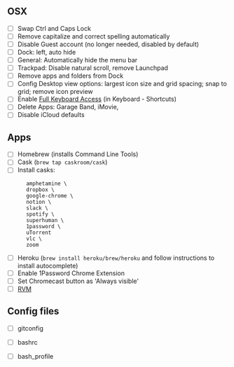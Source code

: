 ## OSX
- [ ] Swap Ctrl and Caps Lock
- [ ] Remove capitalize and correct spelling automatically
- [ ] Disable Guest account (no longer needed, disabled by default)
- [ ] Dock: left, auto hide
- [ ] General: Automatically hide the menu bar
- [ ] Trackpad: Disable natural scroll, remove Launchpad
- [ ] Remove apps and folders from Dock
- [ ] Config Desktop view options: largest icon size and grid spacing; snap to grid; remove icon preview
- [ ] Enable [Full Keyboard Access](https://www.dropbox.com/s/53vje1ks06u86z9/Screenshot%202019-09-04%2010.10.37.png?dl=0) (in Keyboard - Shortcuts)
- [ ] Delete Apps: Garage Band, iMovie, 
- [ ] Disable iCloud defaults

## Apps
- [ ] Homebrew (installs Command Line Tools)
- [ ] Cask (`brew tap caskroom/cask`)
- [ ] Install casks:
```brew cask install \
      amphetamine \
      dropbox \
      google-chrome \
      notion \
      slack \
      spotify \
      superhuman \
      1password \
      uTorrent
      vlc \
      zoom
```
- [ ] Heroku (`brew install heroku/brew/heroku` and follow instructions to install autocomplete)
- [ ] Enable 1Password Chrome Extension
- [ ] Set Chromecast button as 'Always visible'
- [ ] [RVM](https://rvm.io/rvm/install)

## Config files
- [ ] gitconfig
- [ ] bashrc
- [ ] bash_profile

